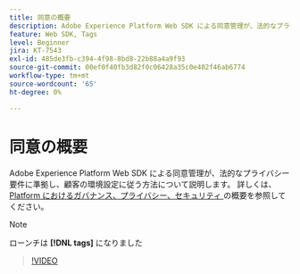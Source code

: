 ```yaml
---
title: 同意の概要
description: Adobe Experience Platform Web SDK による同意管理が、法的なプライバシー要件に準拠し、顧客の環境設定に従う方法について説明します。
feature: Web SDK, Tags
level: Beginner
jira: KT-7543
exl-id: 485de3fb-c394-4f98-8bd8-22b88a4a9f93
source-git-commit: 00ef0f40fb3d82f0c06428a35c0e402f46ab6774
workflow-type: tm+mt
source-wordcount: '65'
ht-degree: 0%

---
```


# 同意の概要

Adobe Experience Platform Web SDK による同意管理が、法的なプライバシー要件に準拠し、顧客の環境設定に従う方法について説明します。 詳しくは、[Platform におけるガバナンス、プライバシー、セキュリティ ](https://experienceleague.adobe.com/docs/experience-platform/landing/governance-privacy-security/overview.html?lang=en#consent) の概要を参照してください。

>[!NOTE]
>
> ローンチは **[!DNL tags]** になりました

>[!VIDEO](https://video.tv.adobe.com/v/332693/?learn=on)

